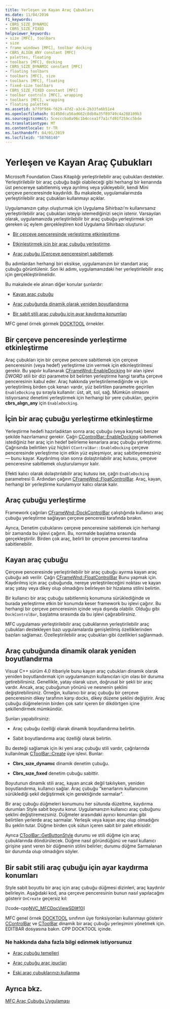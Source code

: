 ```yaml
---
title: Yerleşen ve Kayan Araç Çubukları
ms.date: 11/04/2016
f1_keywords:
- CBRS_SIZE_DYNAMIC
- CBRS_SIZE_FIXED
helpviewer_keywords:
- size [MFC], toolbars
- size
- frame windows [MFC], toolbar docking
- CBRS_ALIGN_ANY constant [MFC]
- palettes, floating
- toolbars [MFC], docking
- CBRS_SIZE_DYNAMIC constant [MFC]
- floating toolbars
- toolbars [MFC], size
- toolbars [MFC], floating
- fixed-size toolbars
- CBRS_SIZE_FIXED constant [MFC]
- toolbar controls [MFC], wrapping
- toolbars [MFC], wrapping
- floating palettes
ms.assetid: b7f9f9d4-f629-47d2-a3c4-2b33fa6b51e4
ms.openlocfilehash: 01450dca56ad662c8db0a35f89749c4a288109b3
ms.sourcegitcommit: 5cecccba0a96c1b4ccea1f7a1cfd91f259cc5bde
ms.translationtype: MT
ms.contentlocale: tr-TR
ms.lasthandoff: 04/01/2019
ms.locfileid: "58768140"
---
```

# <a name="docking-and-floating-toolbars"></a>Yerleşen ve Kayan Araç Çubukları

Microsoft Foundation Class Kitaplığı yerleştirilebilir araç çubukları destekler. Yerleştirilebilir bir araç çubuğu bağlı olabileceği gibi herhangi bir kenarında üst pencereye sabitlenmiş veya ayrılmış veya yükleyebilir, kendi Mini çerçeve penceresinde kaydırıldı. Bu makalede, uygulamalarınızda yerleştirilebilir araç çubukları kullanmayı açıklar.

Uygulamanızın çatıyı oluşturmak için Uygulama Sihirbazı'nı kullanırsanız yerleştirilebilir araç çubukları isteyip istemediğinizi seçin istenir. Varsayılan olarak, uygulamanızda yerleştirilebilir bir araç çubuğu yerleştirmek için gereken üç eylem gerçekleştiren kod Uygulama Sihirbazı oluşturur:

- [Bir çerçeve penceresinde yerleştirme etkinleştirme](#_core_enabling_docking_in_a_frame_window).

- [Etkinleştirmek için bir araç çubuğu yerleştirme](#_core_enabling_docking_for_a_toolbar).

- [Araç çubuğu (Çerçeve penceresine) sabitlemek](#_core_docking_the_toolbar).

Bu adımlardan herhangi biri eksikse, uygulamanızın bir standart araç çubuğu görüntülenir. Son iki adımı, uygulamanızdaki her yerleştirilebilir araç için gerçekleştirilmelidir.

Bu makalede ele alınan diğer konular şunlardır:

- [Kayan araç çubuğu](#_core_floating_the_toolbar)

- [Araç çubuğunda dinamik olarak yeniden boyutlandırma](#_core_dynamically_resizing_the_toolbar)

- [Bir sabit stili araç çubuğu için ayar kaydırma konumları](#_core_setting_wrap_positions_for_a_fixed_style_toolbar)

MFC genel örnek görmek [DOCKTOOL](../overview/visual-cpp-samples.md) örnekler.

##  <a name="_core_enabling_docking_in_a_frame_window"></a> Bir çerçeve penceresinde yerleştirme etkinleştirme

Araç çubukları için bir çerçeve pencere sabitlemek için çerçeve penceresinin (veya hedef) yerleştirme izin vermek için etkinleştirilmesi gerekir. Bu yapılır kullanarak [CFrameWnd::EnableDocking](../mfc/reference/cframewnd-class.md#enabledocking) bir alan işlevi *DWORD* stili bir dizi parametre bit belirten yerleştirme hangi tarafta çerçeve penceresinin kabul eder. Araç hakkında yerleştirilemediğinde ve için yerleştirilmiş birden çok kenarı vardır, yüz belirtilen parametre geçirilen `EnableDocking` şu sırayla kullanılır: üst, alt, sol, sağ. Mümkün olmasını istiyorsanız denetimi yerleştirmek için herhangi bir yere çubukları, geçirin **cbrs_alıgn_any** için `EnableDocking`.

##  <a name="_core_enabling_docking_for_a_toolbar"></a> İçin bir araç çubuğu yerleştirme etkinleştirme

Yerleştirme hedefi hazırladıktan sonra araç çubuğu (veya kaynak) benzer şekilde hazırlamanız gerekir. Çağrı [CControlBar::EnableDocking](../mfc/reference/ccontrolbar-class.md#enabledocking) sabitlemek istediğiniz her araç için hedef belirleme kenarlara araç çubuğu yerleştirme. Çağrısında belirtilen yüz hiçbiri `CControlBar::EnableDocking` çerçeve penceresinde yerleştirme için etkin yüz eşleşmiyor, araç sabitleyemezsiniz — bunu kayar. Kaydırılmış olan sonra dolaştırılabilir araç kutusu, çerçeve penceresine sabitlemek oluşturulamıyor kalır.

Efekti kalıcı olarak dolaştırılabilir araç kutusu ise, çağrı `EnableDocking` parametresi 0. Ardından çağırın [CFrameWnd::FloatControlBar](../mfc/reference/cframewnd-class.md#floatcontrolbar). Araç, kayan, herhangi bir yerleştirme kurulamıyor kalıcı olarak kalır.

##  <a name="_core_docking_the_toolbar"></a> Araç çubuğu yerleştirme

Framework çağrıları [CFrameWnd::DockControlBar](../mfc/reference/cframewnd-class.md#dockcontrolbar) çalıştığında kullanıcı araç çubuğu yerleştirme sağlayan çerçeve penceresi tarafında bırakın.

Ayrıca, Denetim çubuklarını çerçeve penceresine sabitlemek için herhangi bir zamanda bu işlevi çağırın. Bu, normalde başlatma sırasında gerçekleştirilir. Birden çok araç, belirli bir çerçeve penceresi tarafına sabitlenebilir.

##  <a name="_core_floating_the_toolbar"></a> Kayan araç çubuğu

Çerçeve penceresinde yerleştirilebilir bir araç çubuğu ayırma kayan araç çubuğu adı verilir. Çağrı [CFrameWnd::FloatControlBar](../mfc/reference/cframewnd-class.md#floatcontrolbar) Bunu yapmak için. Kaydırılmış için araç çubuğunda, nereye yerleştirileceğini noktası ve kayan araç yatay veya dikey olup olmadığını belirleyen bir hizalama stilini belirtin.

Bir kullanıcı bir araç çubuğu sabitlenmiş konumuna sürüklediğinde ve burada yerleştirme etkin bir konumda keser framework bu işlevi çağırır. Bu herhangi bir çerçeve penceresinin içinde veya dışında olabilir. Olduğu gibi `DockControlBar`, başlatma sırasında da bu işlevi çağırabilirsiniz.

MFC uygulaması yerleştirilebilir araç çubuklarının yerleştirilebilir araç çubukları destekleyen bazı uygulamalarda genişletilmiş özelliklerinden bazıları sağlamaz. Özelleştirilebilir araç çubukları gibi özellikleri sağlanmadı.

##  <a name="_core_dynamically_resizing_the_toolbar"></a> Araç çubuğunda dinamik olarak yeniden boyutlandırma

Visual C++ sürüm 4.0 itibariyle bunu kayan araç çubukları dinamik olarak yeniden boyutlandırmak için uygulamanızın kullanıcıları için olası bir duruma getirebilirsiniz. Genellikle, yatay olarak uzun, doğrusal bir şekli bir araç vardır. Ancak, araç çubuğunun yönünü ve nesnenin şeklini değiştirebilirsiniz. Örneğin, kullanıcı bir araç çubuğu bir çerçeve penceresinin dikey tarafının karşı docks, dikey düzene şeklini değiştirir. Araç çubuğu düğmelerinin birden çok satır içeren bir dikdörtgen içine şekillendirmek mümkündür.

Şunları yapabilirsiniz:

- Araç çubuğu özelliği olarak dinamik boyutlandırma belirtin.

- Sabit boyutlandırma araç özelliği olarak belirtin.

Bu desteği sağlamak için iki yeni araç çubuğu stili vardır, çağrılarında kullanılmak [CToolBar::Create](../mfc/reference/ctoolbar-class.md#create) üye işlevi. Bunlar:

- **Cbrs_sıze_dynamıc** dinamik denetim çubuğu.

- **Cbrs_sıze_fıxed** denetim çubuğu sabittir.

Boyutunun dinamik stili araç, kayan ancak değil takılıyken, yeniden boyutlandırma, kullanıcı sağlar. Araç çubuğu "kenarlarını kullanıcının sürüklediği şekil değiştirmek için gerektiğinde sarmalar".

Bir araç çubuğu düğmeleri konumunu her sütunda düzeltme, kaydırma durumları Style sabit boyutu korur. Uygulamanızın kullanıcı araç çubuğunu şeklini değiştiremezsiniz. Düğmeler arasındaki ayırıcı konumları gibi belirtilen yerlerde araç sarmalar. Yerleşik veya kayan araç olup olmadığını Bu şeklin tutar. Düğme birden çok sütun içeren sabit bir palet etkisidir.

Ayrıca [CToolBar::GetButtonStyle](../mfc/reference/ctoolbar-class.md#getbuttonstyle) durumu ve stili düğme için araç çubuklarında döndürülecek. Düğme nasıl göründüğünü ve nasıl kullanıcı girişine yanıt veren bir düğmenin stilini belirler; durumu düğme Sarmalanan bir durumda olup olmadığını söyler.

##  <a name="_core_setting_wrap_positions_for_a_fixed_style_toolbar"></a> Bir sabit stili araç çubuğu için ayar kaydırma konumları

Style sabit boyutlu bir araç için araç çubuğu düğmesi dizinleri, araç kaydırılır belirleyin. Aşağıdaki kod, ana çerçeve penceresinin bunun nasıl yapılacağını gösterir `OnCreate` geçersiz kıl:

[!code-cpp[NVC_MFCDocViewSDI#10](../mfc/codesnippet/cpp/docking-and-floating-toolbars_1.cpp)]

MFC genel örnek [DOCKTOOL](../overview/visual-cpp-samples.md) sınıfının üye fonksiyonları kullanmayı gösterir [CControlBar](../mfc/reference/ccontrolbar-class.md) ve [CToolBar](../mfc/reference/ctoolbar-class.md) dinamik bir araç çubuğu yerleşimini yönetmek için. EDITBAR dosyasına bakın. CPP DOCKTOOL içinde.

### <a name="what-do-you-want-to-know-more-about"></a>Ne hakkında daha fazla bilgi edinmek istiyorsunuz

- [Araç çubuğu temelleri](../mfc/toolbar-fundamentals.md)

- [Araç çubuğu araç ipuçları](../mfc/toolbar-tool-tips.md)

- [Eski araç çubuklarınızı kullanma](../mfc/using-your-old-toolbars.md)

## <a name="see-also"></a>Ayrıca bkz.

[MFC Araç Çubuğu Uygulaması](../mfc/mfc-toolbar-implementation.md)
